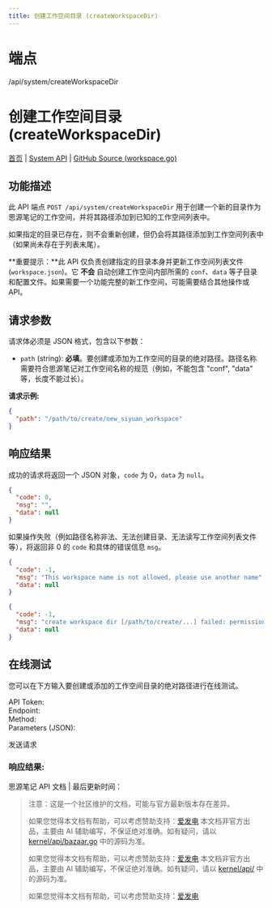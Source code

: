 ```yaml
---
title: 创建工作空间目录 (createWorkspaceDir)
---
```

# 端点

/api/system/createWorkspaceDir

# 创建工作空间目录 (createWorkspaceDir)

[首页](../index.html) | [System API](index.html) | [GitHub Source (workspace.go)](https://github.com/siyuan-note/siyuan/blob/master/kernel/api/workspace.go#L80)

## 功能描述

此 API 端点 `POST /api/system/createWorkspaceDir` 用于创建一个新的目录作为思源笔记的工作空间，并将其路径添加到已知的工作空间列表中。

如果指定的目录已存在，则不会重新创建，但仍会将其路径添加到工作空间列表中（如果尚未存在于列表末尾）。

**重要提示：**此 API 仅负责创建指定的目录本身并更新工作空间列表文件 (`workspace.json`)。它 **不会** 自动创建工作空间内部所需的 `conf`、`data` 等子目录和配置文件。如果需要一个功能完整的新工作空间，可能需要结合其他操作或 API。

## 请求参数

请求体必须是 JSON 格式，包含以下参数：

-   `path` (string): **必填**。要创建或添加为工作空间的目录的绝对路径。路径名称需要符合思源笔记对工作空间名称的规范（例如，不能包含 "conf", "data" 等，长度不能过长）。

**请求示例:**

```json
{
  "path": "/path/to/create/new_siyuan_workspace"
}
```

## 响应结果

成功的请求将返回一个 JSON 对象，`code` 为 0，`data` 为 `null`。

```json
{
  "code": 0,
  "msg": "",
  "data": null
}
```

如果操作失败（例如路径名称非法、无法创建目录、无法读写工作空间列表文件等），将返回非 0 的 `code` 和具体的错误信息 `msg`。

```json
{
  "code": -1,
  "msg": "This workspace name is not allowed, please use another name", // 示例错误信息
  "data": null
}
```

```json
{
  "code": -1,
  "msg": "create workspace dir [/path/to/create/...] failed: permission denied", // 示例错误信息
  "data": null
}
```

## 在线测试

您可以在下方输入要创建或添加的工作空间目录的绝对路径进行在线测试。

API Token:   
Endpoint:   
Method:   
Parameters (JSON):  
  
发送请求

### 响应结果:

思源笔记 API 文档 | 最后更新时间：

> 注意：这是一个社区维护的文档，可能与官方最新版本存在差异。
> 
> 如果您觉得本文档有帮助，可以考虑赞助支持：[爱发电](https://afdian.com/a/leolee9086?tab=feed)
> 本文档非官方出品，主要由 AI 辅助编写，不保证绝对准确。如有疑问，请以 [kernel/api/bazaar.go](https://github.com/siyuan-note/siyuan/blob/master/kernel/api/bazaar.go) 中的源码为准。
> 
> 如果您觉得本文档有帮助，可以考虑赞助支持：[爱发电](https://afdian.com/a/leolee9086?tab=feed)
> 本文档非官方出品，主要由 AI 辅助编写，不保证绝对准确。如有疑问，请以 [kernel/api/](https://github.com/siyuan-note/siyuan/blob/master/kernel/api/) 中的源码为准。
> 
> 如果您觉得本文档有帮助，可以考虑赞助支持：[爱发电](https://afdian.com/a/leolee9086?tab=feed)
